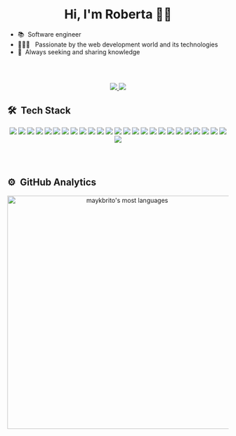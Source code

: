 
<h1 align="center">Hi, I'm Roberta 👋🏻</h1>

- 📚 &nbsp;Software engineer
- 👩🏼‍💻 &nbsp;&nbsp;Passionate by the web development world and its technologies
- 🌱 &nbsp;Always seeking and sharing knowledge

<br><br>

<div align="center">
  <a href="https://www.linkedin.com/in/roberta-quiles/">
      <img src="https://img.shields.io/badge/-roberta--quiles-0077B5?style=for-the-badge&logo=Linkedin&logoColor=white"/>
  <a/>
  <a href="mailto:roberta_btg@hotmail.com">
      <img src="https://img.shields.io/badge/-roberta__btg@hotmail.com-0078D4.svg?style=for-the-badge&logo=Microsoft-Outlook&logoColor=white"/>
  <a/>
</div>


## 🛠 &nbsp;Tech Stack

<div align="center">
  <img src="https://img.shields.io/badge/HTML5-E34F26?style=for-the-badge&logo=html5&logoColor=white">
  <img src="https://img.shields.io/badge/CSS3-1572B6?style=for-the-badge&logo=css3&logoColor=white">
  <img src="https://img.shields.io/badge/JavaScript-F7DF1E?style=for-the-badge&logo=javascript&logoColor=black">
  <img src="https://img.shields.io/badge/TypeScript-007ACC?style=for-the-badge&logo=typescript&logoColor=white">
  <img src="https://img.shields.io/badge/React-20232A?style=for-the-badge&logo=react&logoColor=61DAFB">
  <img src="https://img.shields.io/badge/Redux-593D88?style=for-the-badge&logo=redux&logoColor=white">
  <img src="https://img.shields.io/badge/React_Router-CA4245?style=for-the-badge&logo=react-router&logoColor=white">
  <img src="https://img.shields.io/badge/next.js-000000?style=for-the-badge&logo=nextdotjs&logoColor=white">
  <img src="https://img.shields.io/badge/Node.js-43853D?style=for-the-badge&logo=node.js&logoColor=white">
  <img src="https://img.shields.io/badge/Express.js-404D59?style=for-the-badge">
  <img src="https://img.shields.io/badge/sequelize-323330?style=for-the-badge&logo=sequelize&logoColor=blue">
  <img src="https://img.shields.io/badge/Sass-CC6699?style=for-the-badge&logo=sass&logoColor=white">
  <img src="https://img.shields.io/badge/styled--components-DB7093?style=for-the-badge&logo=styled-components&logoColor=white">
  <img src="https://img.shields.io/badge/Tailwind_CSS-38B2AC?style=for-the-badge&logo=tailwind-css&logoColor=white">
  <img src="https://img.shields.io/badge/Bootstrap-563D7C?style=for-the-badge&logo=bootstrap&logoColor=white">
  <img src="https://img.shields.io/badge/Storybook-FF4785.svg?style=for-the-badge&logo=Storybook&logoColor=white">
  <img src="https://img.shields.io/badge/MySQL-00000F?style=for-the-badge&logo=mysql&logoColor=white">
  <img src="https://img.shields.io/badge/Git-F05032.svg?style=for-the-badge&logo=Git&logoColor=white">
  <img src="https://img.shields.io/badge/GitHub-181717.svg?style=for-the-badge&logo=GitHub&logoColor=white">
  <img src="https://img.shields.io/badge/Bitbucket-0052CC.svg?style=for-the-badge&logo=Bitbucket&logoColor=white">
  <img src="https://img.shields.io/badge/Visual%20Studio%20Code-007ACC.svg?style=for-the-badge&logo=Visual-Studio-Code&logoColor=white">
  <img src="https://img.shields.io/badge/Figma-F24E1E.svg?style=for-the-badge&logo=Figma&logoColor=white">
  <img src="ttps://img.shields.io/badge/Jest-C21325.svg?style=for-the-badge&logo=Jest&logoColor=white">
  <img src="https://img.shields.io/badge/Testing%20Library-E33332.svg?style=for-the-badge&logo=Testing-Library&logoColor=white">
  <img src="https://img.shields.io/badge/Webpack-8DD6F9.svg?style=for-the-badge&logo=Webpack&logoColor=black">
  <img src="https://img.shields.io/badge/Babel-F9DC3E.svg?style=for-the-badge&logo=Babel&logoColor=black">
</div>

<br><br>

## ⚙️ &nbsp;GitHub Analytics

<p align="center">
<img width="530em" src="https://github-readme-stats.vercel.app/api/top-langs/?username=roquiles&layout=compact&theme=vision-friendly-dark" alt="maykbrito's most languages"/>
</p>


